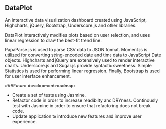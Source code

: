 DataPlot
--------

An interactive data visualization dashboard created using JavaScript, Highcharts, jQuery, Bootstrap, Underscore.js and other libraries.

DataPlot interactively modifies plots based on user selection, and uses linear regression to draw the best-fit trend line.

PapaParse.js is used to parse CSV data to JSON format. Moment.js is utilized for converting string-encoded date and time data to JavaScript Date objects. Highcharts and jQuery are extensively used to render interactive charts. Underscore.js and Sugar.js provide syntactic sweetness. Simple Statistics is used for performing linear regression. Finally, Bootstrap is used for user interface enhancement.

###Future development roadmap:
* Create a set of tests using Jasmine.
* Refactor code in order to increase readibilty and DRYness. Continously test with Jasmine in order to ensure that refactoring does not break code.
* Update application to introduce new features and improve user experience.
